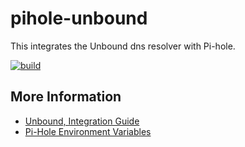 pihole-unbound
==============

This integrates the Unbound dns resolver with Pi-hole.

[![build](https://github.com/jeboehm/pihole-unbound/actions/workflows/build.yml/badge.svg)](https://github.com/jeboehm/pihole-unbound/actions/workflows/build.yml)

## More Information

- [Unbound, Integration Guide](https://docs.pi-hole.net/guides/dns/unbound/)
- [Pi-Hole Environment Variables](https://github.com/pi-hole/docker-pi-hole#environment-variables)

